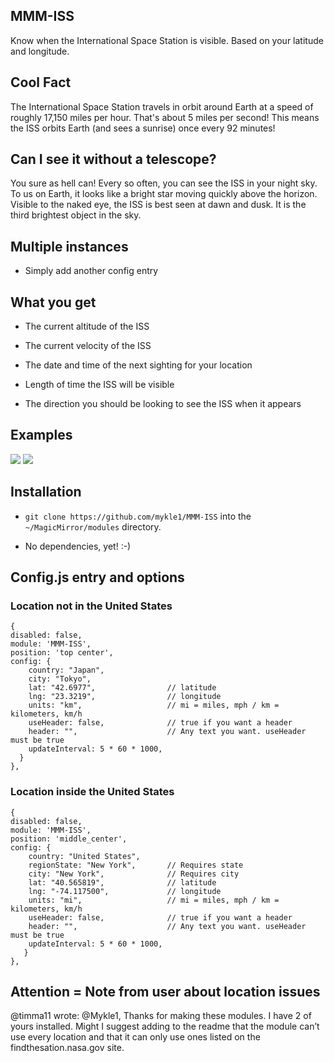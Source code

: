 ## MMM-ISS

Know when the International Space Station is visible. Based on your latitude and longitude.

## Cool Fact

The International Space Station travels in orbit around Earth at a speed of roughly 17,150 miles per hour.
That's about 5 miles per second! This means the ISS orbits Earth (and sees a sunrise) once every 92 minutes!

## Can I see it without a telescope?

You sure as hell can! Every so often, you can see the ISS in your night sky. To us on Earth, it looks like 
a bright star moving quickly above the horizon. Visible to the naked eye, the ISS is best seen at dawn and dusk.
It is the third brightest object in the sky. 

## Multiple instances

* Simply add another config entry

## What you get

* The current altitude of the ISS

* The current velocity of the ISS

* The date and time of the next sighting for your location

* Length of time the ISS will be visible

* The direction you should be looking to see the ISS when it appears

## Examples

![](images/1.PNG) ![](images/2.png)

## Installation

* `git clone https://github.com/mykle1/MMM-ISS` into the `~/MagicMirror/modules` directory.

* No dependencies, yet! :-)


## Config.js entry and options

### Location not in the United States

```
{
disabled: false,
module: 'MMM-ISS',
position: 'top center',
config: {
    country: "Japan",
    city: "Tokyo",
    lat: "42.6977",                // latitude
    lng: "23.3219",                // longitude
    units: "km",                   // mi = miles, mph / km = kilometers, km/h
    useHeader: false,              // true if you want a header
    header: "",                    // Any text you want. useHeader must be true
    updateInterval: 5 * 60 * 1000,
  }
},
```
### Location inside the United States

```
{
disabled: false,
module: 'MMM-ISS',
position: 'middle_center',
config: {
    country: "United States",
    regionState: "New York",       // Requires state
    city: "New York",              // Requires city
    lat: "40.565819",              // latitude
    lng: "-74.117500",             // longitude
    units: "mi",                   // mi = miles, mph / km = kilometers, km/h
    useHeader: false,              // true if you want a header
    header: "",                    // Any text you want. useHeader must be true
    updateInterval: 5 * 60 * 1000,
   }
},
```
## Attention = Note from user about location issues

@timma11 wrote:
@Mykle1, Thanks for making these modules. I have 2 of yours installed. Might I suggest adding to the readme that the module can’t use every location and that it can only use ones listed on the findthesation.nasa.gov site.
